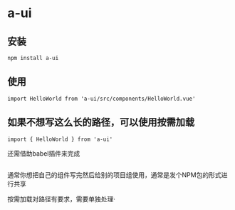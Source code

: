 # a-ui

## 安装
```
npm install a-ui
```

## 使用

```
import HelloWorld from 'a-ui/src/components/HelloWorld.vue'
```

## 如果不想写这么长的路径，可以使用按需加载

```
import { HelloWorld } from 'a-ui'
```
还需借助babel插件来完成

```
```

通常你想把自己的组件写完然后给别的项目组使用，通常是发个NPM包的形式进行共享

按需加载对路径有要求，需要单独处理·